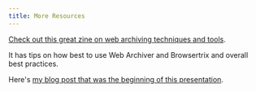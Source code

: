 ```yaml
---
title: More Resources
---
```


[Check out this great zine on web archiving techniques and tools](https://zinebakery.com/assets/homemade-zines/bakeshop-zines/DIYWebArchiving-DombrowskiKijasKreymerWalshVisconti-V4.pdf).

It has tips on how best to use Web Archiver and Browsertrix and overall best practices.

Here's [my blog post that was the beginning of this presentation](https://aramzs.xyz//microblogs/if-the-federal-government-hosts-something-important-to-you-archive-it-yourself/).

